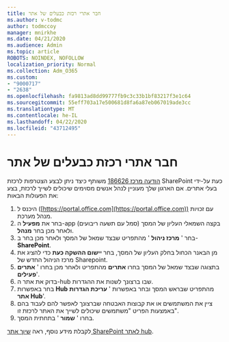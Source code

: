```yaml
---
title: חבר אתרי רכזת כבעלים של אתר
ms.author: v-todmc
author: todmccoy
manager: mnirkhe
ms.date: 04/21/2020
ms.audience: Admin
ms.topic: article
ROBOTS: NOINDEX, NOFOLLOW
localization_priority: Normal
ms.collection: Adm_O365
ms.custom:
- "9000717"
- "2638"
ms.openlocfilehash: fa9813ad8dd99777fb9c3c33b1bf83217f3e1c64
ms.sourcegitcommit: 55eff703a17e500681d8fa6a87eb067019ade3cc
ms.translationtype: MT
ms.contentlocale: he-IL
ms.lasthandoff: 04/22/2020
ms.locfileid: "43712495"
---
```

# <a name="associate-hub-sites-as-site-owner"></a>חבר אתרי רכזת כבעלים של אתר

[הודעה מרכז 186626](https://admin.microsoft.com/Adminportal/Home?source=applauncher#/MessageCenter?id=MC186626) משותף כיצד ניתן לבצע הצטרפות לרכזת SharePoint כעת על-ידי בעלי אתרים. אם הארגון שלך מעוניין לנהל אנשים מסוימים שיכולים לשייך לרכזת, בצע את הפעולות הבאות: 

1. היכנס ל ([https://portal.office.com](https://portal.office.com)) עם זכויות מנהל מערכת.
2. בחר את **מפעיל** ה-app (סמל עם תשעה ריבועים) בקצה השמאלי העליון של המסך ולאחר מכן בחר **מנהל**.
3. בחר ' **מרכז ניהול** ' מהתפריט שבצד שמאל של המסך ולאחר מכן בחר ב- **SharePoint**.
4. מן הבאנר הכחול בחלק העליון של המסך, בחר **יישום ההשקה כעת** כדי להציג את מרכז הניהול החדש של Sharepoint.
5. בתצוגה שבצד שמאל של המסך בחרו **אתרים** מהתפריט ולאחר מכן בחרו ' **אתרים פעילים**'.
6. בדוק את אתר ה-hub שבו ברצונך לשנות את ההגדרות.
7. בחר באפשרות **Hub** מהתפריט שבראש המסך ובחר באפשרות ' **עריכת הגדרות אתר Hub**'.
8. ציין את המשתמשים או את קבוצות האבטחה שברצונך לאפשר להם לעבוד בהם באמצעות הפריט "משתמשים שיכולים לשייך את האתר לרכזת זו".
9. בחרו ' **שמור** ' בתחתית המסך.

לקבלת מידע נוסף, ראה [שיוך אתר SharePoint לאתר hub](https://support.office.com/article/associate-a-sharepoint-site-with-a-hub-site-ae0009fd-af04-4d3d-917d-88edb43efc05). 